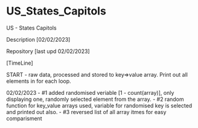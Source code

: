 # US_States_Capitols
US - States Capitols

Description [02/02/2023]

Repository
[last upd 02/02/2023] 

[TimeLine]

START       - raw data, processed and stored to key=>value array. Print out all elements in for each loop.

02/02/2023  - #1 added randomised veriable [1 - count(array)], only displaying one, randomly selected element from the array.
            - #2 random function for key_value arrays used, variable for randomised key is selected and printed out also.
            - #3 reversed list of all array itmes for easy comparisment 
